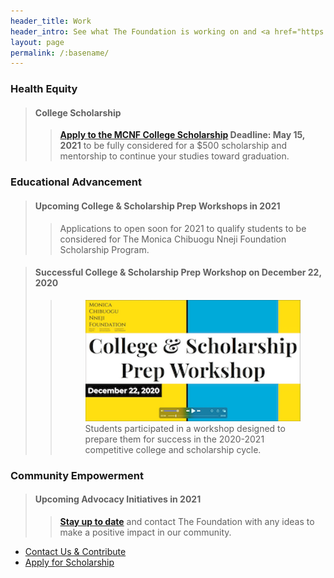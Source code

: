 ```yaml
---
header_title: Work
header_intro: See what The Foundation is working on and <a href="https://www.linkedin.com/company/monica-chibuogu-nneji-foundation">connect with us</a> on our activities and opportunties.
layout: page
permalink: /:basename/
---
```

### Health Equity
> #### College Scholarship
>> **[Apply to the MCNF College Scholarship](https://form.typeform.com/to/BWzy1pfF) Deadline: May 15, 2021** to be fully considered for a $500 scholarship and mentorship to continue your studies toward graduation.

### Educational Advancement
> #### Upcoming College & Scholarship Prep Workshops in 2021
>> Applications to open soon for 2021 to qualify students to be considered for The Monica Chibuogu Nneji Foundation Scholarship Program.

> #### Successful College & Scholarship Prep Workshop on December 22, 2020
>> <figure><img src="https://raw.githubusercontent.com/nnejifoundation/nnejifoundation.github.io/gh-pages/assets/images/College_Scholarship_Workshop_20201222.png" alt="Screenshot of Workshop"><figcaption>Students participated in a workshop designed to prepare them for success in the 2020-2021 competitive college and scholarship cycle.</figcaption></figure>

### Community Empowerment
> #### Upcoming Advocacy Initiatives in 2021
>> **[Stay up to date](https://www.linkedin.com/company/monica-chibuogu-nneji-foundation)** and contact The Foundation with any ideas to make a positive impact in our community.

<ul class="actions">
  <li><a href="{{ site.baseurl }}/donate/" class="button">Contact Us & Contribute</a></li>
  <li><a href="https://form.typeform.com/to/BWzy1pfF">Apply for Scholarship</a></li>
</ul>
